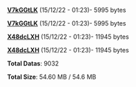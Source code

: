 [**V7kGGtLK**](/data/V7kGGtLK.txt) (15/12/22 - 01:23)- 5995 bytes

[**V7kGGtLK**](/data/V7kGGtLK.txt) (15/12/22 - 01:23)- 5995 bytes

[**X48dcLXH**](/data/X48dcLXH.txt) (15/12/22 - 01:23)- 11945 bytes

[**X48dcLXH**](/data/X48dcLXH.txt) (15/12/22 - 01:23)- 11945 bytes

**Total Datas**: 9032

**Total Size**: 54.60 MB / 54.6 MB